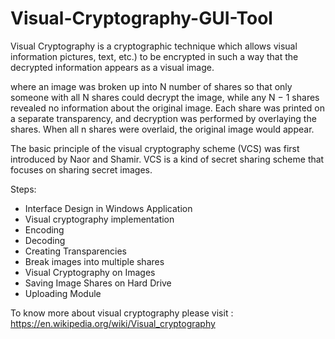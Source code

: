 # Visual-Cryptography-GUI-Tool
Visual Cryptography is a cryptographic technique which allows visual information pictures, text, etc.) to be encrypted in such a way that the decrypted information appears as a visual image.  

where an image was broken up into N number of shares so that only someone with all N shares could decrypt the image, while any N − 1 shares revealed no information about the original image. Each share was printed on a separate transparency, and decryption was performed by overlaying the shares. When all n shares were overlaid, the original image would appear.  

The basic principle of the visual cryptography scheme (VCS) was first introduced by Naor and Shamir. VCS is a kind of secret sharing scheme that focuses on sharing secret images.

Steps:
- Interface Design in Windows Application
- Visual cryptography implementation
- Encoding
- Decoding
- Creating Transparencies
- Break images into multiple shares
- Visual Cryptography on Images
- Saving Image Shares on Hard Drive
- Uploading Module

To know more about visual cryptography please visit : https://en.wikipedia.org/wiki/Visual_cryptography
